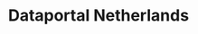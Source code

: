 ---
schema: default
title: Dataportal Netherlands
organization: Dutch Government
notes: ''
resources:
  - name: Dataportal
    url: 'http://www.nationaalgeoregister.nl'
    format: html
  - name: CKAN API
    url: 'https://data.overheid.nl/api'
    format: api
license: ''
category:
  - Catalogues
---